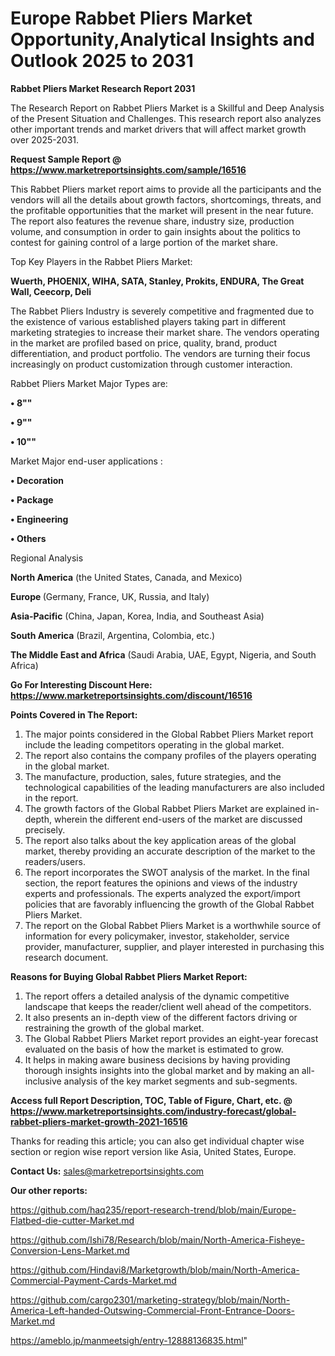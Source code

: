 # Europe Rabbet Pliers Market Opportunity,Analytical Insights and Outlook 2025 to 2031

<strong>Rabbet Pliers Market Research Report 2031</strong>

The Research Report on Rabbet Pliers Market is a Skillful and Deep Analysis of the Present Situation and Challenges. This research report also analyzes other important trends and market drivers that will affect market growth over 2025-2031.

<strong>Request Sample Report @ <a href=https://www.marketreportsinsights.com/sample/16516>https://www.marketreportsinsights.com/sample/16516</a></strong>

This Rabbet Pliers market report aims to provide all the participants and the vendors will all the details about growth factors, shortcomings, threats, and the profitable opportunities that the market will present in the near future. The report also features the revenue share, industry size, production volume, and consumption in order to gain insights about the politics to contest for gaining control of a large portion of the market share.

Top Key Players in the Rabbet Pliers Market:

<strong>Wuerth, PHOENIX, WIHA, SATA, Stanley, Prokits, ENDURA, The Great Wall, Ceecorp, Deli</strong>

The Rabbet Pliers Industry is severely competitive and fragmented due to the existence of various established players taking part in different marketing strategies to increase their market share. The vendors operating in the market are profiled based on price, quality, brand, product differentiation, and product portfolio. The vendors are turning their focus increasingly on product customization through customer interaction.

Rabbet Pliers Market Major Types are:

<strong>• 8""

• 9""

• 10""</strong>

Market Major end-user applications :

<strong>• Decoration

• Package

• Engineering

• Others</strong>

Regional Analysis

</u><strong><b>North America</b></strong> (the United States, Canada, and Mexico)

<strong><b>Europe </b></strong>(Germany, France, UK, Russia, and Italy)

<strong><b>Asia-Pacific</b></strong> (China, Japan, Korea, India, and Southeast Asia)

<strong><b>South America</b></strong> (Brazil, Argentina, Colombia, etc.)

<strong><b>The Middle East and Africa</b></strong> (Saudi Arabia, UAE, Egypt, Nigeria, and South Africa)

<strong>Go For Interesting Discount Here: <a href=https://www.marketreportsinsights.com/discount/16516>https://www.marketreportsinsights.com/discount/16516</a></strong>

<strong>Points Covered in The Report:</strong>
<ol>
  <li>The major points considered in the Global Rabbet Pliers Market report include the leading competitors operating in the global market.</li>
  <li>The report also contains the company profiles of the players operating in the global market.</li>
  <li>The manufacture, production, sales, future strategies, and the technological capabilities of the leading manufacturers are also included in the report.</li>
  <li>The growth factors of the Global Rabbet Pliers Market are explained in-depth, wherein the different end-users of the market are discussed precisely.</li>
  <li>The report also talks about the key application areas of the global market, thereby providing an accurate description of the market to the readers/users.</li>
  <li>The report incorporates the SWOT analysis of the market. In the final section, the report features the opinions and views of the industry experts and professionals. The experts analyzed the export/import policies that are favorably influencing the growth of the Global Rabbet Pliers Market.</li>
  <li>The report on the Global Rabbet Pliers Market is a worthwhile source of information for every policymaker, investor, stakeholder, service provider, manufacturer, supplier, and player interested in purchasing this research document.</li>
</ol>
<strong>Reasons for Buying Global Rabbet Pliers Market Report:</strong>

<ol>
  <li>The report offers a detailed analysis of the dynamic competitive landscape that keeps the reader/client well ahead of the competitors.</li>
  <li>It also presents an in-depth view of the different factors driving or restraining the growth of the global market.</li>
  <li>The Global Rabbet Pliers Market report provides an eight-year forecast evaluated on the basis of how the market is estimated to grow.</li>
  <li>It helps in making aware business decisions by having providing thorough insights insights into the global market and by making an all-inclusive analysis of the key market segments and sub-segments.</li>
</ol>
<strong>Access full Report Description, TOC, Table of Figure, Chart, etc. @ <a href=https://www.marketreportsinsights.com/industry-forecast/global-rabbet-pliers-market-growth-2021-16516>https://www.marketreportsinsights.com/industry-forecast/global-rabbet-pliers-market-growth-2021-16516</a></strong>


Thanks for reading this article; you can also get individual chapter wise section or region wise report version like Asia, United States, Europe.

<strong>Contact Us:</strong>
sales@marketreportsinsights.com

<strong>Our other reports:</strong>

<a href=https://github.com/haq235/report-research-trend/blob/main/Europe-Flatbed-die-cutter-Market.md>https://github.com/haq235/report-research-trend/blob/main/Europe-Flatbed-die-cutter-Market.md</a>

<a href=https://github.com/Ishi78/Research/blob/main/North-America-Fisheye-Conversion-Lens-Market.md>https://github.com/Ishi78/Research/blob/main/North-America-Fisheye-Conversion-Lens-Market.md</a>

<a href=https://github.com/Hindavi8/Marketgrowth/blob/main/North-America-Commercial-Payment-Cards-Market.md>https://github.com/Hindavi8/Marketgrowth/blob/main/North-America-Commercial-Payment-Cards-Market.md</a>

<a href=https://github.com/cargo2301/marketing-strategy/blob/main/North-America-Left-handed-Outswing-Commercial-Front-Entrance-Doors-Market.md>https://github.com/cargo2301/marketing-strategy/blob/main/North-America-Left-handed-Outswing-Commercial-Front-Entrance-Doors-Market.md</a>

<a href=https://ameblo.jp/manmeetsigh/entry-12888136835.html>https://ameblo.jp/manmeetsigh/entry-12888136835.html</a>"
